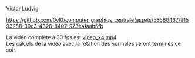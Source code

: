 
Victor Ludvig

https://github.com/0vl0/computer_graphics_centrale/assets/58560467/91593288-30c3-4328-8407-973ea1aab5fb


La vidéo complète à 30 fps est [video_x4.mp4](video_x4.mp4). <br>
Les calculs de la vidéo avec la rotation des normales seront terminés ce soir. <br>
